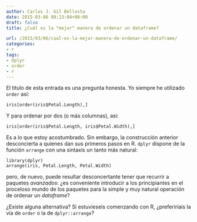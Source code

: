 ```yaml
---
author: Carlos J. Gil Bellosta
date: 2015-03-06 08:13:04+00:00
draft: false
title: ¿Cuál es la "mejor" manera de ordenar un dataframe?

url: /2015/03/06/cual-es-la-mejor-manera-de-ordenar-un-dataframe/
categories:
- r
tags:
- dplyr
- order
- r
---
```


El título de esta entrada es una pregunta honesta. Yo siempre he utilizado `order` así:



    iris[order(iris$Petal.Length),]



Y para ordenar por dos (o  más columnas), así:



    iris[order(iris$Petal.Length, iris$Petal.Width),]



Es a lo que estoy acostumbrado. Sin embargo, la construcción anterior desconcierta a quienes dan sus primeros pasos en R. `dplyr` dispone de la función `arrange` con una sintaxis un tanto más natural:



    library(dplyr)
    arrange(iris, Petal.Length, Petal.Width)



pero, de nuevo, puede resultar desconcertante tener que recurrir a paquetes _avanzados_: ¿es conveniente introducir a los principiantes en el proceloso mundo de los paquetes para la simple y muy natural operación de ordenar un _dataframe_?

¿Existe alguna alternativa? Si estuvieseis comenzando con R, ¿preferiríais la vía de `order` o la de `dplyr::arrange`?

